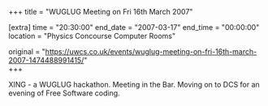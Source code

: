 +++
title = "WUGLUG Meeting on Fri 16th March 2007"

[extra]
time = "20:30:00"
end_date = "2007-03-17"
end_time = "00:00:00"
location = "Physics Concourse Computer Rooms"

original = "https://uwcs.co.uk/events/wuglug-meeting-on-fri-16th-march-2007-1474488991415/"    
+++

XING - a WUGLUG hackathon. Meeting in the Bar. Moving on to DCS for an evening of Free Software coding.

